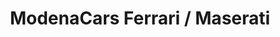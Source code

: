 ---
title: "ModenaCars Ferrari / Maserati"
url: /plan-les-ouates/modenacars-ferrari-maserati/
shop: Autohaus
---